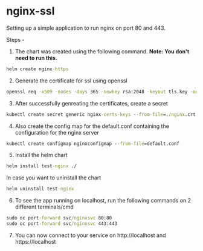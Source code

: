 # nginx-ssl

Setting up a simple application to run nginx on port 80 and 443. 

Steps - 

1. The chart was created using the following command. **Note: You don't need to run this.**

```cmd
helm create nginx-https
```

2. Generate the certificate for ssl using openssl

```cmd
openssl req -x509 -nodes -days 365 -newkey rsa:2048 -keyout tls.key -out tls.crt -subj "/CN=test.internal/O=test.internal"
```

3. After successfully genreating the certificates, create a secret

```cmd
kubectl create secret generic nginx-certs-keys --from-file=./nginx.crt --from-file=./nginx.key
```

4. Also create the config map for the default.conf containing the configuration for the nginx server

```cmd
kubectl create configmap nginxconfigmap --from-file=default.conf
```

5. Install the helm chart

```cmd
helm install test-nginx ./
```

In case you want to uninstall the chart

```cmd
helm uninstall test-nginx
```

6. To see the app running on localhost, run the following commands on 2 different terminals/cmd

```cmd
sudo oc port-forward svc/nginxsvc 80:80
sudo oc port-forward svc/nginxsvc 443:443
```

7. You can now connect to your service on http://localhost and https://localhost
